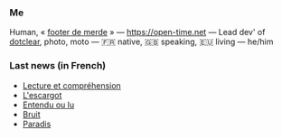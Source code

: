 ### Me

Human, « [footer de merde](https://open-time.net/post/2013/07/17/La-veritable-histoire-du-Footer-de-merde-) » — https://open-time.net — Lead dev' of [dotclear](https://git.dotclear.org/dev/dotclear), photo, moto — 🇫🇷 native, 🇬🇧 speaking, 🇪🇺 living — he/him

### Last news (in French)

<!-- BLOG-POST-LIST:START -->
- [Lecture et compréhension](https://open-time.net/post/2022/06/19/Lecture-et-comprehension)
- [L&#39;escargot](https://open-time.net/post/2022/06/18/L-escargot)
- [Entendu ou lu](https://open-time.net/post/2022/06/17/Entendu-ou-lu)
- [Bruit](https://open-time.net/post/2022/06/16/Bruit)
- [Paradis](https://open-time.net/post/2022/06/15/Paradis)
<!-- BLOG-POST-LIST:END -->
